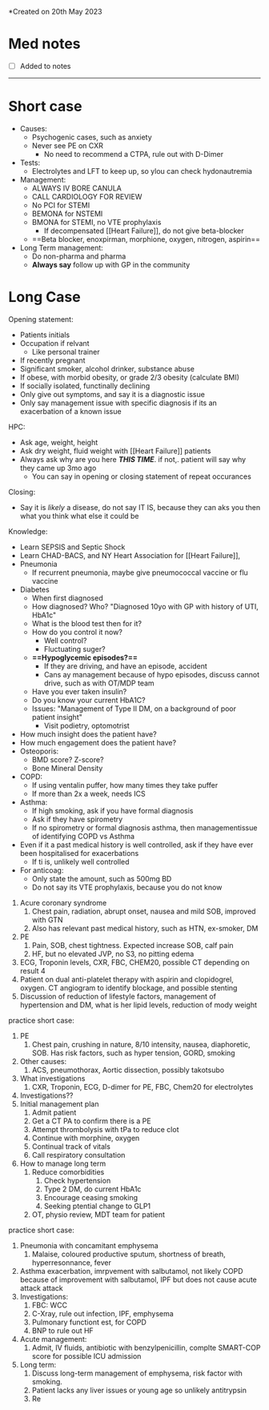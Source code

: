 *Created on 20th May 2023

# Med notes
- [ ] Added to notes
---

# Short case
- Causes:
	- Psychogenic cases, such as anxiety
	- Never see PE on CXR
		- No need to recommend a CTPA, rule out with D-Dimer
- Tests:
	- Electrolytes and LFT to keep up, so ylou can check hydonautremia
- Management:
	- ALWAYS IV BORE CANULA
	- CALL CARDIOLOGY FOR REVIEW
	- No PCI for STEMI
	- BEMONA for NSTEMI
	- BMONA for STEMI, no VTE prophylaxis
		- If decompensated [[Heart Failure]], do not give beta-blocker
	- ==Beta blocker, enoxpirman, morphione, oxygen, nitrogen, aspirin==
- Long Term management:
	- Do non-pharma and pharma
	- **Always say** follow up with GP in the community

# Long Case

Opening statement:
- Patients initials
- Occupation if relvant
	- Like personal trainer
- If recently pregnant
- Significant smoker, alcohol drinker, substance abuse
- If obese, with morbid obesity, or grade 2/3 obesity (calculate BMI)
- If socially isolated, functinally declining
- Only give out symptoms, and say it is a diagnostic issue
- Only say management issue with specific diagnosis if its an exacerbation of a known issue

HPC:
- Ask age, weight, height
- Ask dry weight, fluid weight with [[Heart Failure]] patients
- Always ask why are you here ***THIS TIME***. if not,. patient will say why they came up 3mo ago
	- You can say in opening or closing statement of repeat occurances

Closing:
- Say it is *likely* a disease, do not say IT IS, because they can aks you then what you think what else it could be

Knowledge:
- Learn SEPSIS and Septic Shock
- Learn CHAD-BACS, and NY Heart Association for [[Heart Failure]],
- Pneumonia
	- If recurrent pneumonia, maybe give pneumococcal vaccine or flu vaccine
- Diabetes
	- When first diagnosed
	- How diagnosed? Who? "Diagnosed 10yo with GP with history of UTI, HbA1c"
	- What is the blood test then for it?
	- How do you control it now?
		- Well control?
		- Fluctuating suger?
	- **==Hypoglycemic episodes?==**
		- If they are driving, and have an episode, accident
		- Cans ay management because of hypo episodes, discuss cannot drive, such as with OT/MDP team
	- Have you ever taken insulin?
	- Do you know your current HbA1C?
	- Issues: "Management of Type II DM, on a background of poor patient insight"
		- Visit podietry, optomotrist
- How much insight does the patient have?
- How much engagement does the patient have?
- Osteoporis:
	- BMD score? Z-score?
	- Bone Mineral Density
- COPD:
	- If using ventalin puffer, how many times they take puffer
	- If more than 2x a week, needs ICS
- Asthma:
	- If high smoking, ask if you have formal diagnosis
	- Ask if they have spirometry
	- If no spirometry or formal diagnosis asthma, then managementissue of identifying COPD vs Asthma
- Even if it a past medical history is well controlled, ask if they have ever been hospitalised for exacerbations
	- If ti is, unlikely well controlled
- For anticoag:
	- Only state the amount, such as 500mg BD
	- Do not say its VTE prophylaxis, because you do not know


1. Acure coronary syndrome
	1. Chest pain, radiation, abrupt onset, nausea and mild SOB, improved with GTN
	2. Also has relevant past medical history, such as HTN, ex-smoker, DM
2. PE
	1. Pain, SOB, chest tightness. Expected increase SOB, calf pain
	2. HF, but no elevated JVP, no S3, no pitting edema
3. ECG, Troponin levels, CXR, FBC, CHEM20, possible CT depending on result
4
5. Patient on dual anti-platelet therapy with aspirin and clopidogrel, oxygen. CT angiogram to identify blockage, and possible stenting
6. Discussion of reduction of lifestyle factors, management of hypertension and DM, what is her lipid levels, reduction of mody weight


practice short case:
1. PE
	1. Chest pain, crushing in nature, 8/10 intensity, nausea, diaphoretic, SOB. Has risk factors, such as hyper tension, GORD, smoking
2. Other causes:
	1. ACS, pneumothorax, Aortic dissection, possibly takotsubo
3. What investigations
	1. CXR, Troponin, ECG, D-dimer for PE, FBC, Chem20 for electrolytes
4. Investigations??
5. Initial management plan
	1. Admit patient
	2. Get a CT PA to confirm there is a PE
	3. Attempt thrombolysis with tPa to reduce clot
	4. Continue with morphine, oxygen
	5. Continual track of vitals
	6. Call respiratory consultation
6. How to manage long term
	1. Reduce comorbidities
		1. Check hypertension
		2. Type 2 DM, do current HbA1c
		3. Encourage ceasing smoking
		4. Seeking ptential change to GLP1
	2. OT, physio review, MDT team for patient

practice short case:
1. Pneumonia with concamitant emphysema
	1. Malaise, coloured productive sputum, shortness of breath, hyperresonnance, fever
2. Asthma exacerbation, imrpvement with salbutamol, not likely COPD because of improvement with salbutamol, IPF but does not cause acute attack attack
3. Investigations:
	1. FBC: WCC
	2. C-Xray, rule out infection, IPF, emphysema
	3. Pulmonary functiont est, for COPD
	4. BNP to rule out HF
4. Acute management:
	1. Admit, IV fluids, antibiotic with benzylpenicillin, complte SMART-COP score for possible ICU admission
5. Long term:
	1. Discuss long-term management of emphysema, risk factor with smoking.
	2. Patient lacks any liver issues or young age so unlikely antitrypsin
	3. Re

